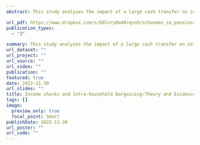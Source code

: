 ```yaml
---
abstract: This study analyses the impact of a large cash transfer on intra-household bargaining as proxied by the sharing rule. The methodology for deriving bounds on the sharing rule when individual consumption data is incomplete is extended from two to m decision makers. The large cash transfer in the form of the South African Older Persons Grant is a plausibly exogenous income shock and its impact on the sharing rule bounds is analysed within a fuzzy regression discontinuity design framework. The cash transfer significantly increases the sharing rule bound by 8.4% to 8.5% for the recipient and the corresponding income elasticity of the sharing rule is between 0.15 and 0.16.

url_pdf: https://www.dropbox.com/s/68lvry0o48rqsn9/schoeman_sa_pensions_2022.pdf?e=1&dl=0
publication_types:
  - "3"

summary: This study analyses the impact of a large cash transfer on intra-household bargaining as proxied by the sharing rule. The methodology for deriving bounds on the sharing rule when individual consumption data is incomplete is extended from two to m decision makers. The large cash transfer in the form of the South African Older Persons Grant is a plausibly exogenous income shock and its impact on the sharing rule bounds is analysed within a fuzzy regression discontinuity design framework. The cash transfer significantly increases the sharing rule bound by 8.4% to 8.5% for the recipient and the corresponding income elasticity of the sharing rule is between 0.15 and 0.16.
url_dataset: ""
url_project: ""
url_source: ""
url_video: ""
publication: ""
featured: true
date: 2022-11-30
url_slides: ""
title: Income shocks and Intra-household Bargaining:Theory and Evidence from South Africa
tags: []
image:
  preview_only: true
  focal_point: Smart
publishDate: 2022-11-30
url_poster: ""
url_code: ""
---
```

